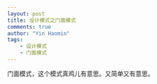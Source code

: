 ```yaml
---
layout: post
title: 设计模式之门面模式
comments: true
author: "Yin Haomin"
tags:
    - 设计模式
    - 门面模式
---
```


门面模式，这个模式真鸡儿有意思。又简单又有意思。<br>
